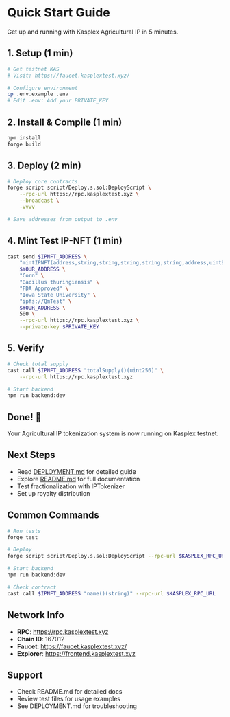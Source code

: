 # Quick Start Guide

Get up and running with Kasplex Agricultural IP in 5 minutes.

## 1. Setup (1 min)

```bash
# Get testnet KAS
# Visit: https://faucet.kasplextest.xyz/

# Configure environment
cp .env.example .env
# Edit .env: Add your PRIVATE_KEY
```

## 2. Install & Compile (1 min)

```bash
npm install
forge build
```

## 3. Deploy (2 min)

```bash
# Deploy core contracts
forge script script/Deploy.s.sol:DeployScript \
    --rpc-url https://rpc.kasplextest.xyz \
    --broadcast \
    -vvvv

# Save addresses from output to .env
```

## 4. Mint Test IP-NFT (1 min)

```bash
cast send $IPNFT_ADDRESS \
    "mintIPNFT(address,string,string,string,string,string,address,uint96)(uint256)" \
    $YOUR_ADDRESS \
    "Corn" \
    "Bacillus thuringiensis" \
    "FDA Approved" \
    "Iowa State University" \
    "ipfs://QmTest" \
    $YOUR_ADDRESS \
    500 \
    --rpc-url https://rpc.kasplextest.xyz \
    --private-key $PRIVATE_KEY
```

## 5. Verify

```bash
# Check total supply
cast call $IPNFT_ADDRESS "totalSupply()(uint256)" \
    --rpc-url https://rpc.kasplextest.xyz

# Start backend
npm run backend:dev
```

## Done! 🎉

Your Agricultural IP tokenization system is now running on Kasplex testnet.

## Next Steps

- Read [DEPLOYMENT.md](DEPLOYMENT.md) for detailed guide
- Explore [README.md](../README.md) for full documentation
- Test fractionalization with IPTokenizer
- Set up royalty distribution

## Common Commands

```bash
# Run tests
forge test

# Deploy
forge script script/Deploy.s.sol:DeployScript --rpc-url $KASPLEX_RPC_URL --broadcast

# Start backend
npm run backend:dev

# Check contract
cast call $IPNFT_ADDRESS "name()(string)" --rpc-url $KASPLEX_RPC_URL
```

## Network Info

- **RPC**: https://rpc.kasplextest.xyz
- **Chain ID**: 167012
- **Faucet**: https://faucet.kasplextest.xyz/
- **Explorer**: https://frontend.kasplextest.xyz

## Support

- Check README.md for detailed docs
- Review test files for usage examples
- See DEPLOYMENT.md for troubleshooting
